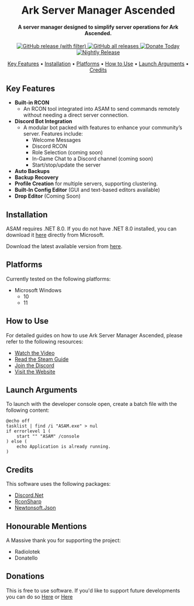 <h1 align="center">
  <br>
    Ark Server Manager Ascended
  <br>
</h1>

<h4 align="center">A server manager designed to simplify server operations for Ark Ascended.</h4>

<p align="center">
  <a href="https://github.com/CSBrad/ASAM/releases" target="_blank">
    <img alt="GitHub release (with filter)" src="https://img.shields.io/github/v/release/CSBrad/ASAM">
  </a>
  
  <a href="https://github.com/CSBrad/ASAM/releases" target="_blank">
    <img alt="GitHub all releases" src="https://img.shields.io/github/downloads/CSBrad/ASAM/total">
  </a>

  <a href="https://www.paypal.com/paypalme/BradleyRye" target="_blank">
    <img alt="Donate Today" src="https://img.shields.io/badge/Donate-Today-blue">
  </a>
  
  <a href="https://github.com/CSBrad/ASAM/releases/tag/v1.1.2.27" target="_blank">
    <img alt="Nightly Release" src="https://img.shields.io/badge/Nightly-Release-blue">
  </a>
  
</p>

<p align="center">
  <a href="#key-features">Key Features</a> •
  <a href="#installation">Installation</a> •
  <a href="#platforms">Platforms</a> •
  <a href="#how-to-use">How to Use</a> •
  <a href="#launch-args">Launch Arguments</a> •
  <a href="#credits">Credits</a>
</p>

## Key Features
* **Built-in RCON**
  - An RCON tool integrated into ASAM to send commands remotely without needing a direct server connection.
* **Discord Bot Integration**
  - A modular bot packed with features to enhance your community’s server. Features include:
    - Welcome Messages
    - Discord RCON
    - Role Selection (coming soon)
    - In-Game Chat to a Discord channel (coming soon)
    - Start/stop/update the server
* **Auto Backups**
* **Backup Recovery**
* **Profile Creation** for multiple servers, supporting clustering.
* **Built-In Config Editor** (GUI and text-based editors available)
* **Drop Editor** (Coming Soon)

## Installation

ASAM requires .NET 8.0. If you do not have .NET 8.0 installed, you can download it [here](https://dotnet.microsoft.com/en-us/download/dotnet/8.0) directly from Microsoft.

Download the latest available version from [here](https://github.com/CSBrad/ASAM/releases).

## Platforms
Currently tested on the following platforms:

* Microsoft Windows
  - 10
  - 11

## How to Use

For detailed guides on how to use Ark Server Manager Ascended, please refer to the following resources:

* [Watch the Video](https://www.youtube.com/watch?v=CHfZ9D54PYE&t=3s)
* [Read the Steam Guide](https://steamcommunity.com/sharedfiles/filedetails/?id=3099295123)
* [Join the Discord](https://discord.com/invite/7GQYecCgtu)
* [Visit the Website](https://bradsdigitaltools.co.uk/arkascended.php)

## Launch Arguments

To launch with the developer console open, create a batch file with the following content:

```batch
@echo off
tasklist | find /i "ASAM.exe" > nul
if errorlevel 1 (
    start "" "ASAM" /console
) else (
    echo Application is already running.
)
```

## Credits
This software uses the following packages:
*  [Discord.Net](https://github.com/discord-net/Discord.Net)
*  [RconSharp](https://github.com/stefanodriussi/rconsharp)
*  [Newtonsoft.Json](https://www.newtonsoft.com/json)

## Honourable Mentions 
A Massive thank you for supporting the project:
* Radiolotek
* Donatello

## Donations
This is free to use software. If you'd like to support future developments you can do so [Here](https://www.paypal.com/paypalme/BradleyRye) or [Here](https://github.com/sponsors/CSBrad/)
